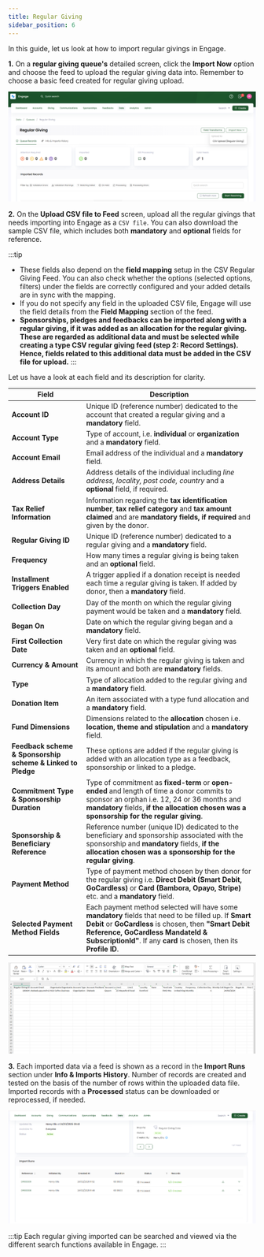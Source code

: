 ```yaml
---
title: Regular Giving
sidebar_position: 6
---
```


In this guide, let us look at how to import regular givings in Engage.

**1.** On a **regular giving queue's** detailed screen, click the **Import Now** option and choose the feed to upload the regular giving data into. Remember to choose a basic feed created for regular giving upload. 

![click import now button](./click-import-now-button.png)

**2.** On the **Upload CSV file to Feed** screen, upload all the regular givings that needs importing into Engage as a `CSV file`. You can also download the sample CSV file, which includes both **mandatory** and **optional** fields for reference. 

:::tip
- These fields also depend on the **field mapping** setup in the CSV Regular Giving Feed. You can also check whether the options (selected options, filters) under the fields are correctly configured and your added details are in sync with the mapping.
- If you do not specify any field in the uploaded CSV file, Engage will use the field details from the **Field Mapping** section of the feed.
- **Sponsorships, pledges and feedbacks can be imported along with a regular giving, if it was added as an allocation for the regular giving. These are regarded as additional data and must be selected while creating a type CSV regular giving feed (step 2: Record Settings). Hence, fields related to this additional data must be added in the CSV file for upload.** 
:::

Let us have a look at each field and its description for clarity.

| Field | Description |
| ----- | ----------- |
| **Account ID** | Unique ID (reference number) dedicated to the account that created a regular giving and a **mandatory** field. |
| **Account Type** | Type of account, i.e. **individual** or **organization** and a **mandatory** field. |
| **Account Email**  | Email address of the individual and a **mandatory** field. |
| **Address Details**  | Address details of the individual including *line address, locality, post code, country* and a **optional** field, if required. |
| **Tax Relief Information**  | Information regarding the **tax identification number**, **tax relief category** and **tax amount claimed** and are **mandatory fields, if required** and given by the donor. |
| **Regular Giving ID** | Unique ID (reference number) dedicated to a regular giving and a **mandatory** field. |
| **Frequency** | How many times a regular giving is being taken and an **optional** field. |
| **Installment Triggers Enabled** | A trigger applied if a donation receipt is needed each time a regular giving is taken. If added by donor, then a **mandatory** field. |
| **Collection Day** | Day of the month on which the regular giving payment would be taken and a **mandatory** field. |
| **Began On** | Date on which the regular giving began and a **mandatory** field. |
| **First Collection Date** | Very first date on which the regular giving was taken and an **optional** field. |
| **Currency & Amount** | Currency in which the regular giving is taken and its amount and both are **mandatory** fields. |
| **Type** | Type of allocation added to the regular giving and a **mandatory** field. |
| **Donation Item** | An item associated with a type fund allocation and a **mandatory** field. |
| **Fund Dimensions** | Dimensions related to the **allocation** chosen i.e. **location, theme and stipulation** and a **mandatory** field. |
| **Feedback scheme & Sponsorship scheme & Linked to Pledge** | These options are added if the regular giving is added with an allocation type as a feedback, sponsorship or linked to a pledge. |
| **Commitment Type & Sponsorship Duration** | Type of commitment as **fixed-term** or **open-ended** and length of time a donor commits to sponsor an orphan i.e. 12, 24 or 36 months and **mandatory** fields, **if the allocation chosen was a sponsorship for the regular giving**. |
| **Sponsorship & Beneficiary Reference** | Reference number (unique ID) dedicated to the beneficiary and sponsorship associated with the sponsorship and **mandatory** fields, **if the allocation chosen was a sponsorship for the regular giving**. |
| **Payment Method** | Type of payment method chosen by then donor for the regular giving i.e. **Direct Debit (Smart Debit, GoCardless)** or **Card (Bambora, Opayo, Stripe)** etc. and a **mandatory** field. |
| **Selected Payment Method Fields** | Each payment method selected will have some **mandatory** fields that need to be filled up. If **Smart Debit** or **GoCardless** is chosen, then **"Smart Debit Reference, GoCardless MandateId & SubscriptionId"**.  If any **card** is chosen, then its **Profile ID**.  |

![show regular giving file](./show-regular-giving-file.png)

**3.** Each imported data via a feed is shown as a record in the **Import Runs** section under **Info & Imports History**. Number of records are created and tested on the basis of the number of rows within the uploaded data file. Imported records with a **Processed** status can be downloaded or reprocessed, if needed.

![imported data runs section](./imported-data-runs-section.png)

:::tip
Each regular giving imported can be searched and viewed via the different search functions available in Engage.
:::
